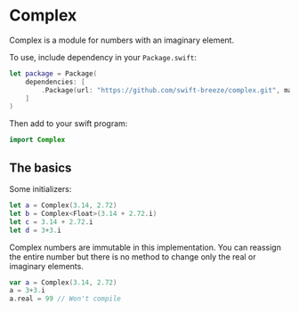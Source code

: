 # Complex

Complex is a module for numbers with an imaginary element.

To use, include dependency in your `Package.swift`:
```swift
let package = Package(
    dependencies: [
        .Package(url: "https://github.com/swift-breeze/complex.git", majorVersion: 1)
    ]
)
```
Then add to your swift program:
```swift
import Complex
```

## The basics

Some initializers:
```swift
let a = Complex(3.14, 2.72)
let b = Complex<Float>(3.14 + 2.72.i)
let c = 3.14 + 2.72.i
let d = 3+3.i
```

Complex numbers are immutable in this implementation. You can reassign the entire
number but there is no method to change only the real or imaginary elements.
```swift
var a = Complex(3.14, 2.72)
a = 3+3.i
a.real = 99 // Won't compile
```
